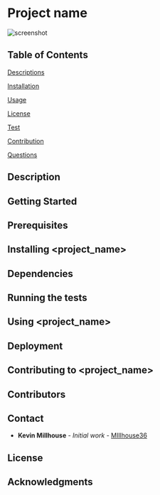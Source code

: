 # Project name
![screenshot]()

## Table of Contents 
[Descriptions](#Descriptions)

[Installation](#Installation)

[Usage](#Usage)

[License](#License)

[Test](#Test)

[Contribution](#Contribution)

[Questions](#Questions)

## Description

## Getting Started

## Prerequisites

## Installing <project_name>

## Dependencies

## Running the tests

## Using <project_name>

## Deployment

## Contributing to <project_name>

## Contributors

## Contact
* **Kevin Millhouse** - *Initial work* - [MIllhouse36](https://github.com/MIllhouse36)


## License

## Acknowledgments

